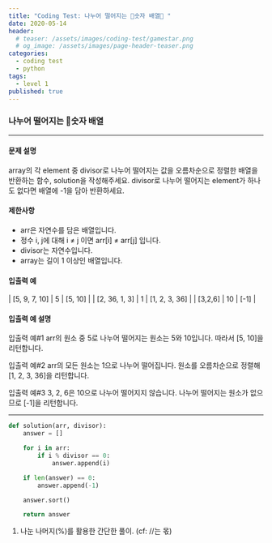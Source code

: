 ```yaml
---
title: "Coding Test: 나누어 떨어지는 숫자 배열 "
date: 2020-05-14
header:
  # teaser: /assets/images/coding-test/gamestar.png
  # og_image: /assets/images/page-header-teaser.png
categories:
  - coding test
  - python
tags:
  - level 1
published: true
---
```


### 나누어 떨어지는 숫자 배열

---

#### 문제 설명

array의 각 element 중 divisor로 나누어 떨어지는 값을 오름차순으로 정렬한 배열을 반환하는 함수, solution을 작성해주세요.
divisor로 나누어 떨어지는 element가 하나도 없다면 배열에 -1을 담아 반환하세요.

#### 제한사항

- arr은 자연수를 담은 배열입니다.
- 정수 i, j에 대해 i ≠ j 이면 arr[i] ≠ arr[j] 입니다.
- divisor는 자연수입니다.
- array는 길이 1 이상인 배열입니다.

#### 입출력 예

| [5, 9, 7, 10] |	5 |	[5, 10] |
| [2, 36, 1, 3] |	1 |	[1, 2, 3, 36] |
| [3,2,6] |	10 | [-1] |

#### 입출력 예 설명

입출력 예#1
arr의 원소 중 5로 나누어 떨어지는 원소는 5와 10입니다. 따라서 [5, 10]을 리턴합니다.

입출력 예#2
arr의 모든 원소는 1으로 나누어 떨어집니다. 원소를 오름차순으로 정렬해 [1, 2, 3, 36]을 리턴합니다.

입출력 예#3
3, 2, 6은 10으로 나누어 떨어지지 않습니다. 나누어 떨어지는 원소가 없으므로 [-1]을 리턴합니다.

---

```python
def solution(arr, divisor):
    answer = []

    for i in arr:
        if i % divisor == 0:
            answer.append(i)

    if len(answer) == 0:
        answer.append(-1)

    answer.sort()

    return answer
```

1. 나눈 나머지(%)를 활용한 간단한 풀이. (cf: //는 몫)
